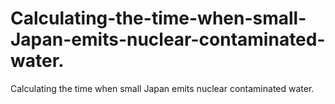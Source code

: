 # Calculating-the-time-when-small-Japan-emits-nuclear-contaminated-water.
Calculating the time when small Japan emits nuclear contaminated water.
